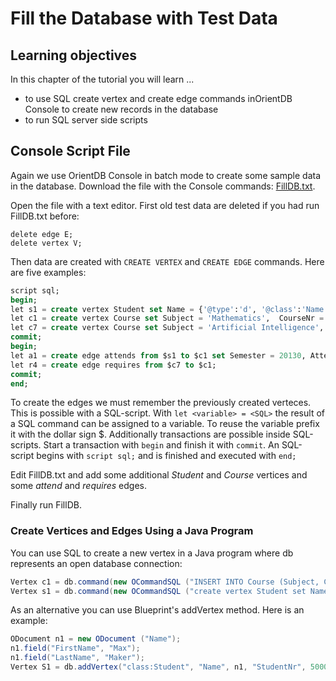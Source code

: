 # Fill the Database with Test Data

## Learning objectives
In this chapter of the tutorial you will learn ...
* to use SQL create vertex and create edge commands inOrientDB Console to create new records in the database
* to run SQL server side scripts

## Console Script File
Again we use OrientDB Console in batch mode to create some sample data in the database. Download the file with the Console commands: [FillDB.txt](FillDB.txt).

Open the file with a text editor. First old test data are deleted if you had run FillDB.txt before:
```
delete edge E;
delete vertex V;
```

Then data are created with ```CREATE VERTEX``` and ```CREATE EDGE``` commands. Here are five examples:

```sql
script sql;
begin;
let s1 = create vertex Student set Name = {'@type':'d', '@class':'Name', 'FirstName':'Max', 'LastName':'Maker'},  StudentNr = 5000, Gender = 'male', DOB = '1993-05-15';
let c1 = create vertex Course set Subject = 'Mathematics',  CourseNr = 50000, CreditPoints = 5, LearningObjectives = ['can multiply matrices', 'can integrate trigonometric functions', 'knows the definition of vector space'];
let c7 = create vertex Course set Subject = 'Artificial Intelligence',  CourseNr = 50006, CreditPoints = 5, LearningObjectives = ['Data Mining', 'Expert Systems'];
commit;
begin;
let a1 = create edge attends from $s1 to $c1 set Semester = 20130, Attempt = 1, Grade = 'B';
let r4 = create edge requires from $c7 to $c1;
commit;
end;
```

To create the edges we must remember the previously created verteces. This is possible with a SQL-script. With ```let <variable> = <SQL>``` the result of a SQL command can be assigned to a variable. To reuse the variable prefix it with the dollar sign $. Additionally transactions are possible inside SQL-scripts. Start a transaction with ```begin``` and finish it with ```commit```. An SQL-script begins with ```script sql;``` and is finished and executed with ```end;```

Edit FillDB.txt and add some additional *Student* and *Course* vertices and some *attend* and *requires* edges.

Finally run FillDB.

### Create Vertices and Edges Using a Java Program

You can use SQL to create a new vertex in a Java program where db represents an open database connection:

```java
Vertex c1 = db.command(new OCommandSQL ("INSERT INTO Course (Subject, CourseNr, CreditPoints) VALUES ('Mathematics', 50000, 5)")).execute();
Vertex s1 = db.command(new OCommandSQL ("create vertex Student set Name = {'@type':'d', '@class':'Name', 'FirstName':'Max', 'LastName':'Maker'},  StudentNr = 5000, Gender = 'male', DOB = '1993-05-15'")).execute();
```

As an alternative you can use Blueprint's addVertex method. Here is an example:
```java
ODocument n1 = new ODocument ("Name");
n1.field("FirstName", "Max");
n1.field("LastName", "Maker");
Vertex S1 = db.addVertex("class:Student", "Name", n1, "StudentNr", 5000, "Gender", "male", "DOB", "1993-05-15");
```




